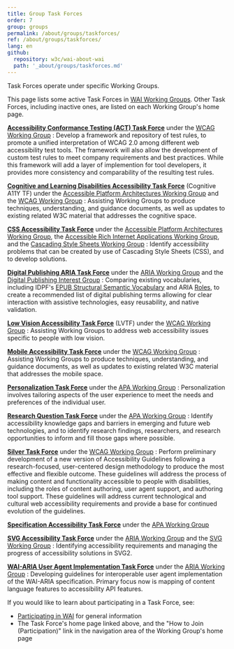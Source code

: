 ```yaml
---
title: Group Task Forces
order: 7
group: groups
permalink: /about/groups/taskforces/
ref: /about/groups/taskforces/
lang: en
github:
  repository: w3c/wai-about-wai
  path: '_about/groups/taskforces.md'
---
```


Task Forces operate under specific Working Groups.

This page lists some active Task Forces in [WAI Working Groups](/about/groups/). Other Task Forces, including inactive
ones, are listed on each Working Group's home page.

**[Accessibility Conformance Testing (ACT) Task Force](https://www.w3.org/WAI/GL/task-forces/conformance-testing/)** under the [WCAG Working Group](/about/groups/agwg/)
:   Develop a framework and repository of test rules, to promote a
    unified interpretation of WCAG 2.0 among different web accessibility
    test tools. The framework will also allow the development of custom
    test rules to meet company requirements and best practices. While
    this framework will add a layer of implemention for tool developers,
    it provides more consistency and comparability of the resulting test
    rules.

[**Cognitive and Learning Disabilities Accessibility Task Force**](https://www.w3.org/WAI/GL/task-forces/coga/) (Cognitive A11Y TF) under the [Accessible Platform Architectures Working Group](/about/groups/apa/) and the [WCAG Working Group](/about/groups/agwg/)
:   Assisting Working Groups to produce techniques, understanding, and
    guidance documents, as well as updates to existing related W3C
    material that addresses the cognitive space.

**[CSS Accessibility Task Force](/WAI/APA/task-forces/css-a11y/)** under the [Accessible Platform Architectures Working Group](/about/groups/apa/), the [Accessible Rich Internet Applications Working Group](/about/groups/ariawg/), and the [Cascading Style Sheets Working Group](https://www.w3.org/Style/CSS/)
:   Identify accessibility problems that can be created by use of
    Cascading Style Sheets (CSS), and to develop solutions.

**[Digital Publishing ARIA Task Force](http://www.w3.org/WAI/PF/dpub-a11y-tf/)** under the [ARIA Working Group](/about/groups/ariawg/) and the [Digital Publishing Interest Group](https://www.w3.org/dpub/IG/) 
:   Comparing existing vocabularies, including IDPF's [EPUB Structural
    Semantic Vocabulary](http://www.idpf.org/epub/vocab/structure/) and
    ARIA [Roles](http://www.w3.org/WAI/PF/aria-1.1/roles), to create a
    recommended list of digital publishing terms allowing for clear
    interaction with assistive technologies, easy reusability, and
    native validation.

**[Low Vision Accessibility Task Force](https://www.w3.org/WAI/GL/low-vision-a11y-tf/)** (LVTF) under the [WCAG Working Group](/about/groups/agwg/)
:   Assisting Working Groups to address web accessibility issues
    specific to people with low vision.

[**Mobile Accessibility Task Force**](http://www.w3.org/WAI/GL/mobile-a11y-tf/) under the [WCAG Working Group](/about/groups/agwg/)
:   Assisting Working Groups to produce techniques, understanding, and
    guidance documents, as well as updates to existing related W3C
    material that addresses the mobile space.
    
[**Personalization Task Force**](https://www.w3.org/WAI/APA/task-forces/personalization/) under the [APA Working Group](https://www.w3.org/WAI/APA/)
:   Personalization involves tailoring aspects of the user experience to meet the needs and preferences of the individual user.

**[Research Question Task Force](https://www.w3.org/WAI/APA/task-forces/research-questions/)** under the [APA Working Group](/about/groups/apa/)
:   Identify accessibility knowledge gaps and barriers in emerging and
    future web technologies, and to identify research findings,
    researchers, and research opportunities to inform and fill those
    gaps where possible.

**[Silver Task Force](https://www.w3.org/WAI/GL/task-forces/silver/)** under the [WCAG Working Group](/about/groups/agwg/)
:   Perform preliminary development of a new version of Accessibility
    Guidelines following a research-focused, user-centered design
    methodology to produce the most effective and flexible outcome.
    These guidelines will address the process of making content and
    functionality accessible to people with disabilities, including the
    roles of content authoring, user agent support, and authoring tool
    support. These guidelines will address current technological and
    cultural web accessibility requirements and provide a base for
    continued evolution of the guidelines.

**[Specification Accessibility Task Force](http://www.w3.org/WAI/PF/Group/spec-review-tf)** under the [APA Working Group](/about/groups/apa/)

**[SVG Accessibility Task Force](http://www.w3.org/WAI/PF/svg-a11y-tf/)** under the [ARIA Working Group](/about/groups/ariawg/) and the [SVG Working Group](http://www.w3.org/Graphics/SVG/WG/)
:   Identifying accessibility requirements and managing the progress of
    accessibility solutions in SVG2.

**[WAI-ARIA User Agent Implementation Task Force](http://www.w3.org/WAI/PF/aria-ua-task-force)** under the [ARIA Working Group](/about/groups/ariawg/)
:   Developing guidelines for interoperable user agent implementation of
    the WAI-ARIA specification. Primary focus now is mapping of content
    language features to accessibility API features.

If you would like to learn about participating in a Task Force, see:

-   [Participating in WAI](/get-involved/) for general
    information
-   The Task Force's home page linked above, and the "How to Join
    (Participation)" link in the navigation area of the Working Group's
    home page
